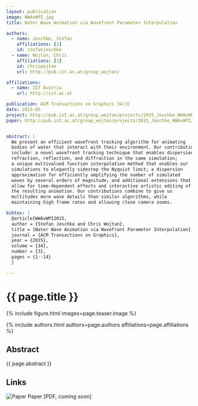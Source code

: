 ```yaml
---
layout: publication
image: WWAvWPI.jpg
title: Water Wave Animation via Wavefront Parameter Interpolation

authors:
  - name: Jeschke, Stefan
    affiliations: [1]
    id: stefanjeschke
  - name: Wojtan, Chris
    affiliations: [1]
    id: chriswojtan
    url: http://pub.ist.ac.at/group_wojtan/

affiliations:
  - name: IST Austria
    url: http://ist.ac.at

publication: ACM Transactions on Graphics 34(3)
date: 2015-05
project: http://pub.ist.ac.at/group_wojtan/projects/2015_Jeschke_WWAvWPI
paper: http://pub.ist.ac.at/group_wojtan/projects/2015_Jeschke_WWAvWPI/wavefront_preprint.pdf


abstract: |
  We present an efficient wavefront tracking algorithm for animating 
  bodies of water that interact with their environment. Our contributions 
  include: a novel wavefront tracking technique that enables dispersion, 
  refraction, reflection, and diffraction in the same simulation; 
  a unique multivalued function interpolation method that enables our 
  simulations to elegantly sidestep the Nyquist limit; a dispersion 
  approximation for efficiently amplifying the number of simulated 
  waves by several orders of magnitude; and additional extensions that 
  allow for time-dependent effects and interactive artistic editing of 
  the resulting animation. Our contributions combine to give us 
  multitudes more wave details than similar algorithms, while 
  maintaining high frame rates and allowing close camera zooms.

bibtex: |
  @article{WWAvWPI2015,
  author = {Stefan Jeschke and Chris Wojtan},
  title = {Water Wave Animation via Wavefront Parameter Interpolation},
  journal = {ACM Transactions on Graphics},
  year = {2015},
  volume = {34},
  number = {3},
  pages = {1--14}
  }

--- 
```


# {{ page.title }}

{% include figure.html images=page.teaser.image %}

{% include authors.html authors=page.authors affiliations=page.affiliations %}

## Abstract

{{ page.abstract }}

## Links

![Paper](paper.jpg) Paper [PDF, coming soon]
